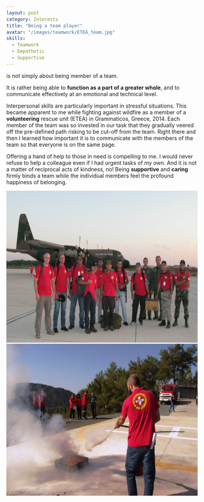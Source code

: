```yaml
---
layout: post
category: Interests
title: "Being a team player"
avatar: "/images/teamwork/ETEA_team.jpg"
skills:
  - Teamwork
  - Empathetic
  - Supportive
---
```


is not simply about being member of a team.

It is rather being able to **function as a part of a greater whole**, and to communicate effectively at an emotional and technical level.

Interpersonal skills are particularly important in stressful situations. This became apparent to me while fighting against wildfire as a member of a **volunteering** rescue unit (ETEA) in Grammaticos, Greece, 2014. Each member of the team was so invested in our task that they gradually veered off the pre-defined path risking to be cut-off from the team. Right there and then I learned how important it is to communicate with the members of the team so that everyone is on the same page.

Offering a hand of help to those in need is compelling to me. I would never refuse to help a colleague even if I had urgent tasks of my own. And it is not a matter of reciprocal acts of kindness, no! Being **supportive** and **caring** firmly binds a team while the individual members feel the profound happiness of belonging.

<div class="columns spacing">
	<div style="text-align:center">
		<div class="column half">
			<img src='/images/teamwork/Harry_Rossides_ETEA_team.JPG' height='400px'/>
		</div>
		<div class="column half">
			<img src='/images/teamwork/Harry_Rossides_ETEA2.jpg' height='400px'/>
			</div>
	</div>
</div>
